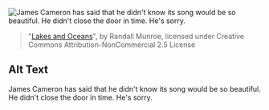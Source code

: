 ![James Cameron has said that he didn't know its song would be so beautiful. He didn't close the door in time. He's sorry.](https://imgs.xkcd.com/comics/lakes_and_oceans.png)
> "[Lakes and Oceans](https://xkcd.com/1040/)", by Randall Munroe, licensed under Creative Commons Attribution-NonCommercial 2.5 License

## Alt Text
James Cameron has said that he didn't know its song would be so beautiful. He didn't close the door in time. He's sorry.
